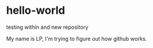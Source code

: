 # hello-world
testing within and new repository

My name is LP, I'm trying to figure out how github works. 
